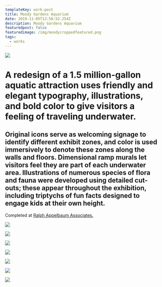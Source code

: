 ```yaml
---
templateKey: work-post
title: Moody Gardens Aquarium
date: 2019-11-05T12:58:52.254Z
description: Moody Gardens Aquarium
featuredpost: false
featuredimage: /img/moodycroppedfeatured.png
tags:
  - works
---
```

![](/img/moody1.png)

# A redesign of a 1.5 million-gallon aquatic attraction uses friendly and elegant typography, illustrations, and bold color to give visitors a feeling of traveling underwater.

## Original icons serve as welcoming signage to identify different exhibit zones, and color is used immersively to denote these zones along the walls and floors. Dimensional ramp murals let visitors feel they are part of each underwater area. Illustrations of numerous species of flora and fauna were developed using detailed cut-outs; these appear throughout the exhibition, including triptychs of fun facts designed to engage kids at their own height.

Completed at [Ralph Appelbaum Associates.](http://www.raany.com/)

![](/img/moody2.png)

![](/img/moody3.gif)

![](/img/moody4.png)

![](/img/moody5.png)

![](/img/moody6.png)

![](/img/moody7.png)

![](/img/moody8.png)
